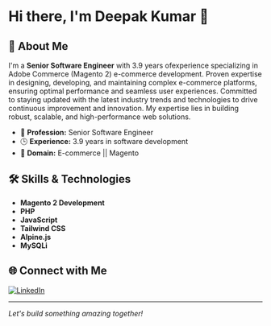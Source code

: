 # Hi there, I'm Deepak Kumar 👋

## 🚀 About Me

I'm a **Senior Software Engineer** with 3.9 years ofexperience specializing in Adobe Commerce (Magento 2) e-commerce development. Proven expertise in designing, developing, and maintaining complex e-commerce platforms, ensuring optimal performance and seamless user experiences. Committed to staying updated with the latest industry trends and technologies to drive continuous improvement and innovation. My expertise lies in building robust, scalable, and high-performance web solutions.

- 💼 **Profession:** Senior Software Engineer
- 🕒 **Experience:** 3.9 years in software development
- 🛒 **Domain:** E-commerce || Magento

## 🛠️ Skills & Technologies

- **Magento 2 Development**
- **PHP**
- **JavaScript**
- **Tailwind CSS**
- **Alpine.js**
- **MySQLi**

## 🌐 Connect with Me

[![LinkedIn](https://img.shields.io/badge/LinkedIn-blue?logo=linkedin)](https://www.linkedin.com/in/deepak-kumar-b8902b1b3)

---

<!--
Feel free to reach out for collaborations, open source projects, or just to connect!
-->

*Let's build something amazing together!*
